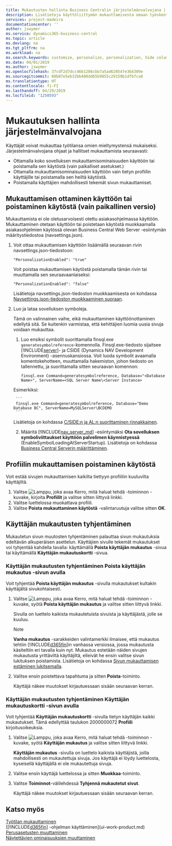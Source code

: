 ```yaml
---
title: Mukautusten hallinta Business Centralin järjestelmänvalvojana | Microsoft Docs
description: Lisätietoja käyttöliittymän mukauttamisesta omaan työskentelytapaan sopivaksi.
services: project-madeira
documentationcenter: ''
author: jswymer
ms.service: dynamics365-business-central
ms.topic: article
ms.devlang: na
ms.tgt_pltfrm: na
ms.workload: na
ms.search.keywords: customize, personalize, personalization, hide columns, remove fields, move fields
ms.date: 04/01/2019
ms.author: jswymer
ms.openlocfilehash: 37cdf2d7dcc46b1286cbb7a5ad620547e364309e
ms.sourcegitcommit: 60b87e5eb32bb408dd65b9855c29159b1dfbfca8
ms.translationtype: HT
ms.contentlocale: fi-FI
ms.lasthandoff: 04/29/2019
ms.locfileid: "1250593"
---
```

# <a name="managing-personalization-as-an-administrator"></a>Mukautuksen hallinta järjestelmänvalvojana

 Käyttäjät voivat mukauttaa työtilansa omien mieltymystensä mukaiseksi. Järjestelmänvalvojana ohjaat ja hallitset mukauttamista seuraavasti:

-   Ottamalla koko sovelluksen mukauttamisominaisuuden käyttöön tai poistamalla sen käytöstä (vain paikalliset asetukset.)
-   Ottamalla mukauttamisominaisuuden käyttöön vain tietyn profiilin käyttäjille tai poistamalla sen heiltä käytöstä.
-   Poistamalla käyttäjien mahdollisesti tekemät sivun mukauttamiset.

## <a name="EnablePersonalization"></a>Mukauttamisen ottaminen käyttöön tai poistaminen käytöstä (vain paikallinen versio)

Mukauttamista ei ole oletusarvoisesti otettu asiakasohjelmassa käyttöön. Mukauttaminen otetaan käyttöön tai poistetaan käytöstä muokkaamalla asiakasohjelmien käytössä olevan Business Central Web Server -esiintymän määritystiedostoa (navsettings.json).

1. Voit ottaa mukauttamisen käyttöön lisäämällä seuraavan rivin navsettings.json-tiedostoon:

    ```
    "PersonalizationEnabled": "true"
    ```

    Voit poistaa mukauttamisen käytöstä poistamalla tämän rivin tai muuttamalla sen seuraavaanlaiseksi:

    ```
    "PersonalizationEnabled": "false"
    ```

    Lisätietoja navsettings.json-tiedoston muokkaamisesta on kohdassa [Navsettings.json-tiedoston muokkaaminen suoraan](https://docs.microsoft.com/en-us/dynamics365/business-central/dev-itpro/administration/configure-web-server?branch=master#Settings).

2. Luo ja lataa sovelluksen symboleja.

    Tämä on valinnainen vaihe, eikä mukauttaminen käyttöönottaminen edellytä sitä. Se kuitenkin varmistaa, että kehittäjien luomia uusia sivuja voidaan mukauttaa.

    1. Luo ensiksi symbolit suorittamalla finsql.exe `generatesymbolreference`-komennolla. Finsql.exe-tiedosto sijaitsee [!INCLUDE[server](includes/server.md)]- ja CSIDE (Dynamics NAV Development Environment) -asennuskansiossa. Voit luoda symbolit avaamalla komentokehotteen, muuttamalla hakemiston, johon tiedosto on tallennettu, ja suorittamalla sitten seuraavan komennon:

        ```
        finsql.exe Command=generatesymbolreference, Database="<Database Name>", ServerName=<SQL Server Name\<Server Instance>
        ```
    Esimerkiksi:

        ```
        finsql.exe Command=generatesymbolreference, Database="Demo Database BC", ServerName=MySQLServer\BCDEMO
        ```

    Lisätietoja on kohdassa [C/SIDE:n ja AL:n suorittaminen rinnakkainen](https://docs.microsoft.com/en-us/dynamics365/business-central/dev-itpro/developer/devenv-running-cside-and-al-side-by-side).

    2. Määritä [!INCLUDE[nav_server_md](includes/nav_server_md.md)] -esiintymäksi **Ota sovelluksen symboliviittaukset käyttöön palvelimen käynnistyessä** (EnableSymbolLoadingAtServerStartup). Lisätietoja on kohdassa [Business Central Serverin määrittäminen](https://docs.microsoft.com/en-us/dynamics365/business-central/dev-itpro/administration/configure-server-instance#development-settings).

## <a name="to-disable-personalization-for-a-profile"></a>Profiilin mukauttamisen poistaminen käytöstä

Voit estää sivujen mukauttamisen kaikilta tiettyyn profiiliin kuuluvilta käyttäjiltä.

1. Valitse ![Lamppu, joka avaa Kerro, mitä haluat tehdä -toiminnon](media/ui-search/search_small.png "Kerro, mitä haluat tehdä") -kuvake, kirjoita **Profiilit** ja valitse sitten liittyvä linkki.
2. Valitse luettelossa muokattava profiili.
3. Valitse **Poista mukauttaminen käytöstä** -valintaruutuja valitse sitten **OK**.

## <a name="to-clear-user-personalizations"></a>Käyttäjän mukautusten tyhjentäminen

Mukautetun sivun muutosten tyhjentäminen palauttaa sivun mukautuksia edeltävän alkuperäisen asettelun. Käyttäjien sivulle tekemät mukautukset voi tyhjentää kahdella tavalla: käyttämällä **Poista käyttäjän mukautus** -sivua tai käyttämällä **Käyttäjän mukautuskortti** -sivua.

### <a name="to-clear-user-personalizations-by-using-the-delete-user-personalization-page"></a>Käyttäjän mukautusten tyhjentäminen Poista käyttäjän mukautus -sivun avulla

Voit tyhjentää **Poista käyttäjän mukautus** -sivulla mukautukset kultakin käyttäjältä sivukohtaisesti.

1. Valitse ![Lamppu, joka avaa Kerro, mitä haluat tehdä -toiminnon](media/ui-search/search_small.png "Kerro, mitä haluat tehdä") -kuvake, syötä **Poista käyttäjän mukautus** ja valitse sitten liittyvä linkki.

    Sivulla on luettelo kaikista mukautetuista sivuista ja käyttäjästä, jolle se kuuluu.

    >[!NOTE]
    > **Vanha mukautus** -sarakkeiden valintamerkki ilmaisee, että mukautus tehtiin [!INCLUDE[d365fin](includes/d365fin_md.md)]in vanhassa versiossa, jossa mukautusta käsiteltiin eri tavalla kuin nyt. Mukautus estetään näiden sivujen mukautusta yrittäviltä käyttäjiltä, elleivät he ensin valitse sivun lukituksen poistamista. Lisätietoja on kohdassa [Sivun mukauttamisen estäminen lukitsemalla](ui-personalization-locked.md).

2. Valitse ensin poistettava tapahtuma ja sitten **Poista**-toiminto.

    Käyttäjä näkee muutokset kirjautuessaan sisään seuraavan kerran.

### <a name="to-clear-user-personalizations-by-using-the-user-personalization-card-page"></a>Käyttäjän mukautusten tyhjentäminen Käyttäjän mukautuskortti -sivun avulla

Voit tyhjentää **Käyttäjän mukautuskortti** -sivulla tietyn käyttäjän kaikki mukautukset. Tämä edellyttää taulukon 2000000072 **Profiili** kirjoitusoikeuksia.

1. Valitse ![Lamppu, joka avaa Kerro, mitä haluat tehdä -toiminnon](media/ui-search/search_small.png "Kerro, mitä haluat tehdä") -kuvake, syötä **Käyttäjän mukautus** ja valitse sitten liittyvä linkki.

    **Käyttäjän mukautus** -sivulla on luettelo kaikista käyttäjistä, joilla mahdollisesti on mukautettuja sivuja. Jos käyttäjä ei löydy luettelosta, kyseisellä käyttäjällä ei ole mukautettuja sivuja.

2. Valitse ensin käyttäjä luettelossa ja sitten **Muokkaa**-toiminto.

3. Valitse **Toiminnot**-välilehdessä **Tyhjennä mukautetut sivut**.

    Käyttäjä näkee muutokset kirjautuessaan sisään seuraavan kerran.

## <a name="see-also"></a>Katso myös
[Työtilan mukauttaminen](ui-personalization-user.md)  
[[!INCLUDE[d365fin](includes/d365fin_md.md)] -ohjelman käyttäminen](ui-work-product.md)  
[Perusasetusten muuttaminen](ui-change-basic-settings.md)  
[Näytettävien ominaisuuksien muuttaminen](ui-experiences.md)  
